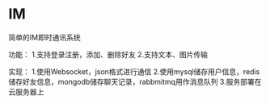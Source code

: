 # IM
简单的IM即时通讯系统

功能：
1.支持登录注册，添加、删除好友
2.支持文本、图片传输

实现：
1.使用Websocket，json格式进行通信
2.使用mysql储存用户信息，redis储存好友信息，mongodb储存聊天记录，rabbmitmq用作消息队列
3.服务部署在云服务器上

